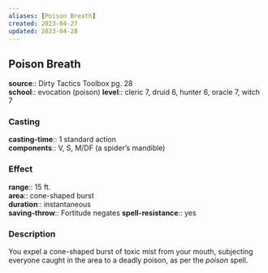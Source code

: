 ```yaml
---
aliases: [Poison Breath]
created: 2023-04-27
updated: 2023-04-28
---
```


## Poison Breath

**source**:: Dirty Tactics Toolbox pg. 28  
**school**:: evocation (poison)
**level**:: cleric 7, druid 6, hunter 6, oracle 7, witch 7

### Casting

**casting-time**:: 1 standard action  
**components**:: V, S, M/DF (a spider’s mandible)

### Effect

**range**:: 15 ft.  
**area**:: cone-shaped burst  
**duration**:: instantaneous  
**saving-throw**:: Fortitude negates
**spell-resistance**:: yes

### Description

You expel a cone-shaped burst of toxic mist from your mouth, subjecting everyone caught in the area to a deadly poison, as per the *poison* spell.
